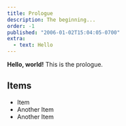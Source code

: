 ```yaml
---
title: Prologue
description: The beginning...
order: -1
published: "2006-01-02T15:04:05-0700"
extra:
  - text: Hello
---
```


**Hello, world!** This is the prologue.

## Items
- Item
- Another Item
- Another Item
